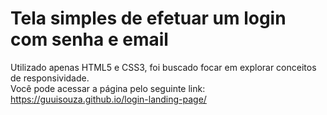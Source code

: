 # Tela simples de efetuar um login com senha e email  
Utilizado apenas HTML5 e CSS3, foi buscado focar em explorar conceitos de responsividade.    
Você pode acessar a página pelo seguinte link: https://guuisouza.github.io/login-landing-page/  
